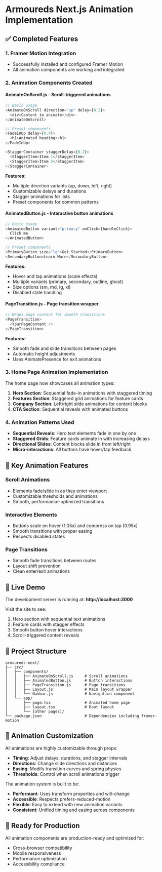 # Armoureds Next.js Animation Implementation

## ✅ Completed Features

### 1. **Framer Motion Integration**
- Successfully installed and configured Framer Motion
- All animation components are working and integrated

### 2. **Animation Components Created**

#### **AnimateOnScroll.js** - Scroll-triggered animations
```javascript
// Basic usage
<AnimateOnScroll direction="up" delay={0.2}>
  <div>Content to animate</div>
</AnimateOnScroll>

// Preset components
<FadeInUp delay={0.4}>
  <h1>Animated heading</h1>
</FadeInUp>

<StaggerContainer staggerDelay={0.2}>
  <StaggerItem>Item 1</StaggerItem>
  <StaggerItem>Item 2</StaggerItem>
</StaggerContainer>
```

**Features:**
- Multiple direction variants (up, down, left, right)
- Customizable delays and durations
- Stagger animations for lists
- Preset components for common patterns

#### **AnimatedButton.js** - Interactive button animations
```javascript
// Basic usage
<AnimatedButton variant="primary" onClick={handleClick}>
  Click me
</AnimatedButton>

// Preset components
<PrimaryButton size="lg">Get Started</PrimaryButton>
<SecondaryButton>Learn More</SecondaryButton>
```

**Features:**
- Hover and tap animations (scale effects)
- Multiple variants (primary, secondary, outline, ghost)
- Size options (sm, md, lg, xl)
- Disabled state handling

#### **PageTransition.js** - Page transition wrapper
```javascript
// Wraps page content for smooth transitions
<PageTransition>
  <YourPageContent />
</PageTransition>
```

**Features:**
- Smooth fade and slide transitions between pages
- Automatic height adjustments
- Uses AnimatePresence for exit animations

### 3. **Home Page Animation Implementation**

The home page now showcases all animation types:

1. **Hero Section**: Sequential fade-in animations with staggered timing
2. **Features Section**: Staggered grid animations for feature cards
3. **Company Section**: Left/right slide animations for content blocks
4. **CTA Section**: Sequential reveals with animated buttons

### 4. **Animation Patterns Used**

- **Sequential Reveals**: Hero text elements fade in one by one
- **Staggered Grids**: Feature cards animate in with increasing delays
- **Directional Slides**: Content blocks slide in from left/right
- **Micro-interactions**: All buttons have hover/tap feedback

## 🎯 Key Animation Features

### **Scroll Animations**
- Elements fade/slide in as they enter viewport
- Customizable thresholds and animations
- Smooth, performance-optimized transitions

### **Interactive Elements**
- Buttons scale on hover (1.05x) and compress on tap (0.95x)
- Smooth transitions with proper easing
- Respects disabled states

### **Page Transitions**
- Smooth fade transitions between routes
- Layout shift prevention
- Clean enter/exit animations

## 🚀 Live Demo

The development server is running at: **http://localhost:3000**

Visit the site to see:
1. Hero section with sequential text animations
2. Feature cards with stagger effects
3. Smooth button hover interactions
4. Scroll-triggered content reveals

## 📁 Project Structure

```
armoureds-next/
├── src/
│   ├── components/
│   │   ├── AnimateOnScroll.js     # Scroll animations
│   │   ├── AnimatedButton.js      # Button interactions
│   │   ├── PageTransition.js      # Page transitions
│   │   ├── Layout.js              # Main layout wrapper
│   │   └── Navbar.js              # Navigation component
│   └── app/
│       ├── page.tsx               # Animated home page
│       ├── layout.tsx             # Root layout
│       └── [other pages]/
└── package.json                   # Dependencies including framer-motion
```

## 🎨 Animation Customization

All animations are highly customizable through props:

- **Timing**: Adjust delays, durations, and stagger intervals
- **Directions**: Change slide directions and distances
- **Easing**: Modify transition curves and spring physics
- **Thresholds**: Control when scroll animations trigger

The animation system is built to be:
- **Performant**: Uses transform properties and will-change
- **Accessible**: Respects prefers-reduced-motion
- **Flexible**: Easy to extend with new animation variants
- **Consistent**: Unified timing and easing across components

## 🎉 Ready for Production

All animation components are production-ready and optimized for:
- Cross-browser compatibility
- Mobile responsiveness  
- Performance optimization
- Accessibility compliance
